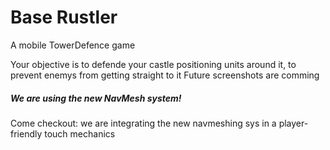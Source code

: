 # Base Rustler
A mobile TowerDefence game

Your objective is to defende your castle positioning units around it, to prevent enemys from getting straight to it
Future screenshots are comming

##### We are using the new NavMesh system!
Come checkout: we are integrating the new navmeshing sys in a player-friendly touch mechanics
